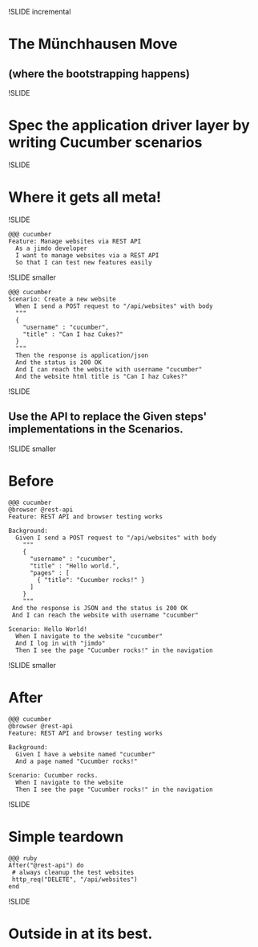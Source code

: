 !SLIDE incremental
# The Münchhausen Move #
## (where the bootstrapping happens) ##
!SLIDE
# Spec the application driver layer by writing Cucumber scenarios

!SLIDE
# Where it gets all meta!

!SLIDE

    @@@ cucumber
    Feature: Manage websites via REST API
      As a jimdo developer
      I want to manage websites via a REST API
      So that I can test new features easily

!SLIDE smaller

    @@@ cucumber
    Scenario: Create a new website
      When I send a POST request to "/api/websites" with body
      """
      {
        "username" : "cucumber",
        "title" : "Can I haz Cukes?"
      }
      """
      Then the response is application/json
      And the status is 200 OK
      And I can reach the website with username "cucumber"
      And the website html title is "Can I haz Cukes?"

!SLIDE
## Use the API to replace the Given steps' implementations in the Scenarios.

!SLIDE smaller
# Before
    @@@ cucumber
    @browser @rest-api
    Feature: REST API and browser testing works

    Background:
      Given I send a POST request to "/api/websites" with body
        """
        {
          "username" : "cucumber",
          "title" : "Hello world.",
          "pages" : [
            { "title": "Cucumber rocks!" }
          ]
        }
        """
     And the response is JSON and the status is 200 OK
     And I can reach the website with username "cucumber"

    Scenario: Hello World!
      When I navigate to the website "cucumber"
      And I log in with "jimdo"
      Then I see the page "Cucumber rocks!" in the navigation

!SLIDE smaller 
# After
    @@@ cucumber
    @browser @rest-api
    Feature: REST API and browser testing works

    Background:
      Given I have a website named "cucumber"
      And a page named "Cucumber rocks!"

    Scenario: Cucumber rocks. 
      When I navigate to the website
      Then I see the page "Cucumber rocks!" in the navigation

!SLIDE

# Simple teardown 

    @@@ ruby
    After("@rest-api") do
     # always cleanup the test websites
     http_req("DELETE", "/api/websites")
    end


!SLIDE
# Outside in at its best. 
